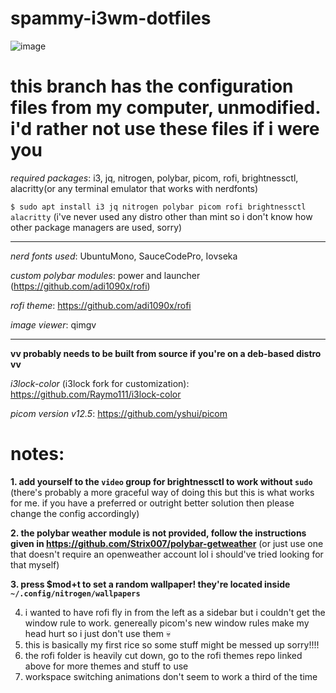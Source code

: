 # spammy-i3wm-dotfiles
![image](https://github.com/user-attachments/assets/8f3c3659-7e90-425c-946e-1778b34bb5fb)

# this branch has the configuration files from my computer, unmodified. i'd rather not use these files if i were you

*required packages*: i3, jq, nitrogen, polybar, picom, rofi, brightnessctl, alacritty(or any terminal emulator that works with nerdfonts)

`$ sudo apt install i3 jq nitrogen polybar picom rofi brightnessctl alacritty`  (i've never used any distro other than mint so i don't know how other package managers are used, sorry)

-----

*nerd fonts used*: UbuntuMono, SauceCodePro, Iovseka

*custom polybar modules*: power and launcher (https://github.com/adi1090x/rofi)

*rofi theme*: https://github.com/adi1090x/rofi

*image viewer*: qimgv

-----

**vv probably needs to be built from source if you're on a deb-based distro vv**

*i3lock-color* (i3lock fork for customization): https://github.com/Raymo111/i3lock-color

*picom version v12.5*: https://github.com/yshui/picom


# notes:

 **1. add yourself to the `video` group for brightnessctl to work without `sudo`** (there's probably a more graceful way of doing this but this is what works for me. if you have a preferred or outright better solution then please change the config accordingly)
 
 **2. the polybar weather module is not provided, follow the instructions given in https://github.com/Strix007/polybar-getweather** (or just use one that doesn't require an openweather account lol i should've tried looking for that myself)
 
 **3. press $mod+t to set a random wallpaper! they're located inside `~/.config/nitrogen/wallpapers`**

4. i wanted to have rofi fly in from the left as a sidebar but i couldn't get the window rule to work. genereally picom's new window rules make my head hurt so i just don't use them 💀
5. this is basically my first rice so some stuff might be messed up sorry!!!!
6. the rofi folder is heavily cut down, go to the rofi themes repo linked above for more themes and stuff to use
7. workspace switching animations don't seem to work a third of the time
